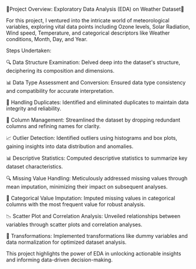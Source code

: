 📅Project Overview: Exploratory Data Analysis (EDA) on Weather Dataset📅

For this project, I ventured into the intricate world of meteorological variables, exploring vital data points including Ozone levels, Solar Radiation, Wind speed, Temperature, and categorical descriptors like Weather conditions, Month, Day, and Year.

Steps Undertaken:

🔍 Data Structure Examination:
Delved deep into the dataset's structure, deciphering its composition and dimensions.

📊 Data Type Assessment and Conversion:
Ensured data type consistency and compatibility for accurate interpretation.

🔎 Handling Duplicates:
Identified and eliminated duplicates to maintain data integrity and reliability.

📑 Column Management:
Streamlined the dataset by dropping redundant columns and refining names for clarity.

📈 Outlier Detection:
Identified outliers using histograms and box plots, gaining insights into data distribution and anomalies.

📊 Descriptive Statistics:
Computed descriptive statistics to summarize key dataset characteristics.

🔍 Missing Value Handling:
Meticulously addressed missing values through mean imputation, minimizing their impact on subsequent analyses.

🔄 Categorical Value Imputation:
Imputed missing values in categorical columns with the most frequent value for robust analysis.

📉 Scatter Plot and Correlation Analysis:
Unveiled relationships between variables through scatter plots and correlation analyses.

🔄 Transformations:
Implemented transformations like dummy variables and data normalization for optimized dataset analysis.

This project highlights the power of EDA in unlocking actionable insights and informing data-driven decision-making.
